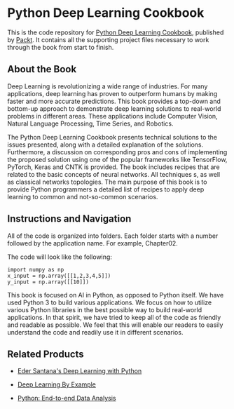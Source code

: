 # Python Deep Learning Cookbook
This is the code repository for [Python Deep Learning Cookbook](https://www.packtpub.com/big-data-and-business-intelligence/python-deep-learning-cookbook?utm_source=github&utm_medium=repository&utm_campaign=9781787125193), published by [Packt](https://www.packtpub.com/?utm_source=github). It contains all the supporting project files necessary to work through the book from start to finish.
## About the Book
Deep Learning is revolutionizing a wide range of industries. For many applications, deep learning has proven to outperform humans by making faster and more accurate predictions. This book provides a top-down and bottom-up approach to demonstrate deep learning solutions to real-world problems in different areas. These applications include Computer Vision, Natural Language Processing, Time Series, and Robotics.

The Python Deep Learning Cookbook presents technical solutions to the issues presented, along with a detailed explanation of the solutions. Furthermore, a discussion on corresponding pros and cons of implementing the proposed solution using one of the popular frameworks like TensorFlow, PyTorch, Keras and CNTK is provided. The book includes recipes that are related to the basic concepts of neural networks. All techniques s, as well as classical networks topologies. The main purpose of this book is to provide Python programmers a detailed list of recipes to apply deep learning to common and not-so-common scenarios.

## Instructions and Navigation
All of the code is organized into folders. Each folder starts with a number followed by the application name. For example, Chapter02.



The code will look like the following:
```
import numpy as np
x_input = np.array([[1,2,3,4,5]])
y_input = np.array([[10]])
```

This book is focused on AI in Python, as opposed to Python itself. We have used Python 3
to build various applications. We focus on how to utilize various Python libraries in the best
possible way to build real-world applications. In that spirit, we have tried to keep all of the
code as friendly and readable as possible. We feel that this will enable our readers to easily
understand the code and readily use it in different scenarios.

## Related Products
* [Eder Santana's Deep Learning with Python](https://www.packtpub.com/application-development/eder-santanas-deep-learning-python?utm_source=github&utm_medium=repository&utm_campaign=9781787280465)

* [Deep Learning By Example](https://www.packtpub.com/big-data-and-business-intelligence/deep-learning-example?utm_source=github&utm_medium=repository&utm_campaign=9781788399906)

* [Python: End-to-end Data Analysis](https://www.packtpub.com/big-data-and-business-intelligence/python-end-end-data-analysis?utm_source=github&utm_medium=repository&utm_campaign=9781788394697)
